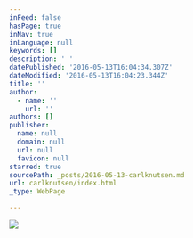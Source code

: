 ```yaml
---
inFeed: false
hasPage: true
inNav: true
inLanguage: null
keywords: []
description: ' '
datePublished: '2016-05-13T16:04:34.307Z'
dateModified: '2016-05-13T16:04:23.344Z'
title: ''
author:
  - name: ''
    url: ''
authors: []
publisher:
  name: null
  domain: null
  url: null
  favicon: null
starred: true
sourcePath: _posts/2016-05-13-carlknutsen.md
url: carlknutsen/index.html
_type: WebPage

---
```

[][0]
![](https://the-grid-user-content.s3-us-west-2.amazonaws.com/89d841c8-ef02-469a-a679-daf9c6d8d82e.png)

[][0]

[0]: http://twitter.com/CarlKnutsen